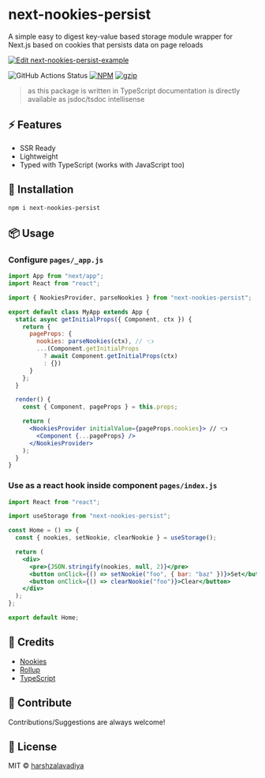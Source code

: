 # next-nookies-persist

A simple easy to digest key-value based storage module wrapper for Next.js based on cookies that persists data on page reloads

[![Edit next-nookies-persist-example](https://codesandbox.io/static/img/play-codesandbox.svg)](https://codesandbox.io/s/next-nookies-persist-example-l5sp2?fontsize=14&hidenavigation=1&theme=dark)

![GitHub Actions Status](https://github.com/harshzalavadiya/next-nookies-persist/workflows/NodeJS/badge.svg)
[![NPM](https://img.shields.io/npm/v/next-nookies-persist.svg)](https://npm.im/next-nookies-persist)
[![gzip](https://badgen.net/bundlephobia/minzip/next-nookies-persist)](https://bundlephobia.com/result?p=next-nookies-persist)

> as this package is written in TypeScript documentation is directly available as jsdoc/tsdoc intellisense

## ⚡ Features

- SSR Ready
- Lightweight
- Typed with TypeScript (works with JavaScript too)

## 🔧 Installation

```sh
npm i next-nookies-persist
```

## 📦 Usage

### Configure `pages/_app.js`

```jsx
import App from "next/app";
import React from "react";

import { NookiesProvider, parseNookies } from "next-nookies-persist";

export default class MyApp extends App {
  static async getInitialProps({ Component, ctx }) {
    return {
      pageProps: {
        nookies: parseNookies(ctx), // 👈
        ...(Component.getInitialProps
          ? await Component.getInitialProps(ctx)
          : {})
      }
    };
  }

  render() {
    const { Component, pageProps } = this.props;

    return (
      <NookiesProvider initialValue={pageProps.nookies}> // 👈
        <Component {...pageProps} />
      </NookiesProvider>
    );
  }
}
```

### Use as a react hook inside component `pages/index.js`

```jsx
import React from "react";

import useStorage from "next-nookies-persist";

const Home = () => {
  const { nookies, setNookie, clearNookie } = useStorage();

  return (
    <div>
      <pre>{JSON.stringify(nookies, null, 2)}</pre>
      <button onClick={() => setNookie("foo", { bar: "baz" })}>Set</button>
      <button onClick={() => clearNookie("foo")}>Clear</button>
    </div>
  );
};

export default Home;
```

## 🤠 Credits

- [Nookies](https://github.com/maticzav/nookies)
- [Rollup](https://github.com/rollup/rollup)
- [TypeScript](https://github.com/microsoft/TypeScript)

## 🙏 Contribute

Contributions/Suggestions are always welcome!

## 📄 License

MIT &copy; [harshzalavadiya](https://github.com/harshzalavadiya)
